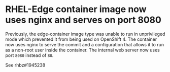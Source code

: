 # RHEL-Edge container image now uses nginx and serves on port 8080

Previously, the edge-container image type was unable to run in unprivileged
mode which prevented it from being used on OpenShift 4.  The container now uses
nginx to serve the commit and a configuration that allows it to run as a
non-root user inside the container.  The internal web server now uses port
`8080` instead of `80`.

See rhbz#1945238
